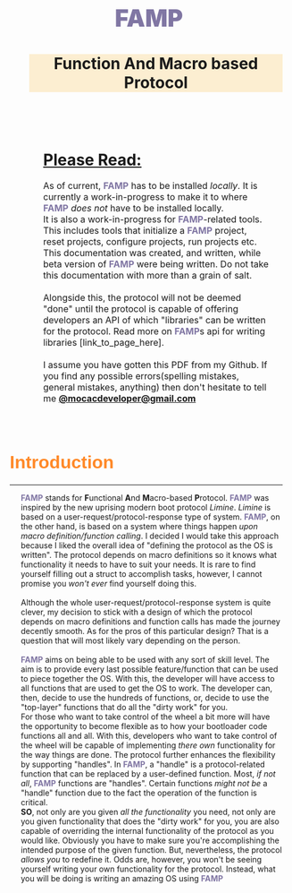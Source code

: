 <!doctype html>
<html>
<head>
</head>
<body>
<style>
.head1
{
    margin-left: 50px;
    background-color: #fceed1;
    text-align: center;
}
.head2
{
    margin-left: 25px;
    border-radius: 12px;
    margin-top: 40px;
    padding: 25px;
}
.head2_div
{
    margin-left: 25px;
}
.head3
{
    margin-left: 15px;
}
.this1
{
    background-color: #00DDFF;
    padding: 2px;
    border-radius: 12px;
}
.indent
{
    margin-left: 20px;
}
t
{
    color: #8076a3;
    font-weight: bolder;
}
t2
{
    color: #ff8928;
}
</style>

<h1 style="text-align: center;font-size: 42px;margin-left:25px;"><t>FAMP</t></h1>
<div class="head1">
<h1>Function And Macro based Protocol</h1>
</div>

<div class="head2">
<div class="head2_div">
<h1><b><u>Please Read:</u></b></h1>
<p style="font-size:16px">As of current, <t>FAMP</t> has to be installed <i>locally</i>. It is currently a work-in-progress to make it to where <t>FAMP</t> <i>does not</i> have to be installed locally.</br>It is also a work-in-progress for <t>FAMP</t>-related tools. This includes tools that initialize a <t>FAMP</t> project, reset projects, configure projects, run projects etc.</br>This documentation was created, and written, while beta version of <t>FAMP</t> were being written. Do not take this documentation with more than a grain of salt.</br></br>Alongside this, the protocol will not be deemed "done" until the protocol is capable of offering developers an API of which "libraries" can be written for the protocol. Read more on <t>FAMP</t>s api for writing libraries [link_to_page_here].</br></br>I assume you have gotten this PDF from my Github. If you find any possible errors(spelling mistakes, general mistakes, anything) then don't hesitate to tell me <b><u>@mocacdeveloper@gmail.com</u></b></p>
</div>
</div>

<div class="head3">
<h1 style="font-family:Helvetica;font-size:32px;"><t2>Introduction</h1><hr>
<div class="indent">
<p style="font-size:14px"><t>FAMP</t> stands for <b>F</b>unctional <b>A</b>nd <b>M</b>acro-based <b>P</b>rotocol. <t>FAMP</t> was inspired by the new uprising modern boot protocol <i>Limine</i>. <i>Limine</i> is based on a user-request/protocol-response type of system. <t>FAMP</t>, on the other hand, is based on a system where things happen <i>upon macro definition/function calling</i>. I decided I would take this approach because I liked the overall idea of "defining the protocol as the OS is written". The protocol depends on macro definitions so it knows what functionality it needs to have to suit your needs. It is rare to find yourself filling out a struct to accomplish tasks, however, I cannot promise you <i>won't ever</i> find yourself doing this.</br></br>Although the whole user-request/protocol-response system is quite clever, my decision to stick with a design of which the protocol depends on macro definitions and function calls has made the journey decently smooth. As for the pros of this particular design? That is a question that will most likely vary depending on the person.</br></br><t>FAMP</t> aims on being able to be used with any sort of skill level. The aim is to provide every last possible feature/function that can be used to piece together the OS. With this, the developer will have access to all functions that are used to get the OS to work. The developer can, then, decide to use the hundreds of functions, or, decide to use the "top-layer" functions that do all the "dirty work" for you.</br>For those who want to take control of the wheel a bit more will have the opportunity to become flexible as to how your bootloader code functions all and all. With this, developers who want to take control of the wheel will be capable of implementing <i>there own</i> functionality for the way things are done. The protocol further enhances the flexibility by supporting "handles". In <t>FAMP</t>, a "handle" is a protocol-related function that can be replaced by a user-defined function. Most, <i>if not all</i>, <t>FAMP</t> functions are "handles". Certain functions <i>might not be</i> a "handle" function due to the fact the operation of the function is critical.</br><b>SO</b>, not only are you given <i>all the functionality</i> you need, not only are you given functionality that does the "dirty work" for you, you are also capable of overriding the internal functionality of the protocol as you would like. Obviously you have to make sure you're accomplishing the intended purpose of the given function. But, nevertheless, the protocol <i>allows you</i> to redefine it. Odds are, however, you won't be seeing yourself writing your own functionality for the protocol. Instead, what you will be doing is writing an amazing OS using <t>FAMP</t></p>
</div>
</div>
</body>
</html>